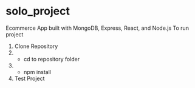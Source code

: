 # solo_project
Ecommerce App built with MongoDB, Express, React, and Node.js
To run project
1. Clone Repository
2. - cd to repository folder
3. - npm install
4. Test Project
